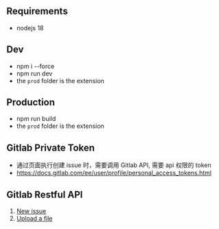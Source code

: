 ## Requirements

+ nodejs 18

## Dev

+ npm i --force
+ npm run dev
+ the `prod` folder is the extension 

## Production

+ npm run build
+ the `prod` folder is the extension 

## Gitlab Private Token

+ 通过页面执行创建 issue 时，需要调用 Gitlab API, 需要 api 权限的 token
+ https://docs.gitlab.com/ee/user/profile/personal_access_tokens.html


## Gitlab Restful API
1. [New issue](https://docs.gitlab.com/ee/api/issues.html#new-issue)
1. [Upload a file](https://docs.gitlab.com/ee/api/projects.html#upload-a-file)  